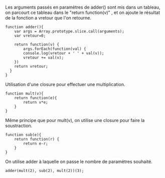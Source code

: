 

Les arguments passés en paramètres de adder() sont mis dans un tableau, on parcourt ce tableau dans le "return function(v)" , et on ajoute le résultat de la fonction a vretour que l'on retourne.

	function adder(){
		var args = Array.prototype.slice.call(arguments);
		var vretour=0;
	
		return function(v) {
			args.forEach(function(val) {
			console.log(vretour + ' ' + val(v));
			vretour += val(v);
		})
		return vretour;
	  }
	}


Utilisation d'une closure pour effectuer une multiplication.

	function mult(v){
		return function(e){
			return v*e;
		}
	}


Même principe que pour mult(v), on utilise une closure pour faire la soustraction.

	function sub(e){
		return function(r) {
			return e-r;
		}
	}

On utilise adder à laquelle on passe le nombre de paramètres souhaité.

	adder(mult(2), sub(2), mult(2))(3);
